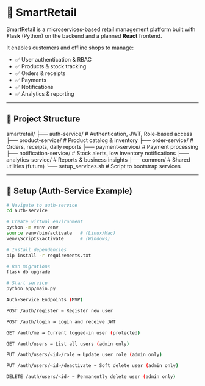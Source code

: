 # 🛒 SmartRetail

SmartRetail is a microservices-based retail management platform built with **Flask** (Python) on the backend and a planned **React** frontend.  

It enables customers and offline shops to manage:
- ✅ User authentication & RBAC
- ✅ Products & stock tracking
- ✅ Orders & receipts
- ✅ Payments
- ✅ Notifications
- ✅ Analytics & reporting

---

## 📂 Project Structure



smartretail/
├── auth-service/ # Authentication, JWT, Role-based access
├── product-service/ # Product catalog & inventory
├── order-service/ # Orders, receipts, daily reports
├── payment-service/ # Payment processing
├── notification-service/ # Stock alerts, low inventory notifications
├── analytics-service/ # Reports & business insights
├── common/ # Shared utilities (future)
└── setup_services.sh # Script to bootstrap services



---

## 🚀 Setup (Auth-Service Example)

```bash
# Navigate to auth-service
cd auth-service

# Create virtual environment
python -m venv venv
source venv/bin/activate   # (Linux/Mac)
venv\Scripts\activate      # (Windows)

# Install dependencies
pip install -r requirements.txt

# Run migrations
flask db upgrade

# Start service
python app/main.py

Auth-Service Endpoints (MVP)

POST /auth/register → Register new user

POST /auth/login → Login and receive JWT

GET /auth/me → Current logged-in user (protected)

GET /auth/users → List all users (admin only)

PUT /auth/users/<id>/role → Update user role (admin only)

PUT /auth/users/<id>/deactivate → Soft delete user (admin only)

DELETE /auth/users/<id> → Permanently delete user (admin only)